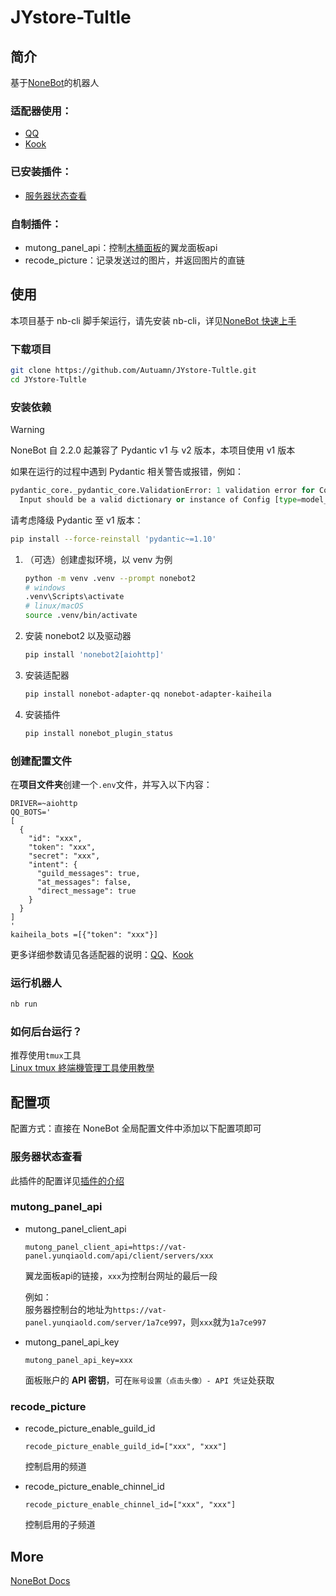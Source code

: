 # JYstore-Tultle

## 简介

基于[NoneBot](https://nonebot.dev/)的机器人

### 适配器使用：

- [QQ](https://github.com/nonebot/adapter-qq)
- [Kook](https://github.com/Tian-que/nonebot-adapter-kaiheila)

### 已安装插件：

- [服务器状态查看](https://github.com/cscs181/QQ-GitHub-Bot/tree/master/src/plugins/nonebot_plugin_status)

### 自制插件：
- mutong_panel_api：控制[木桶面板](https://vat.yunqiaold.com/index.php)的翼龙面板api
- recode_picture：记录发送过的图片，并返回图片的直链

## 使用

本项目基于 nb-cli 脚手架运行，请先安装 nb-cli，详见[NoneBot 快速上手](https://nonebot.dev/docs/quick-start)

### 下载项目
```bash
git clone https://github.com/Autuamn/JYstore-Tultle.git
cd JYstore-Tultle
```

### 安装依赖

> [!WARNING]
> NoneBot 自 2.2.0 起兼容了 Pydantic v1 与 v2 版本，本项目使用 v1 版本
> 
> 如果在运行的过程中遇到 Pydantic 相关警告或报错，例如：
> ```python
> pydantic_core._pydantic_core.ValidationError: 1 validation error for Config
>   Input should be a valid dictionary or instance of Config [type=model_type, input_value=Config(...), input_type=Config]
> ```
> 请考虑降级 Pydantic 至 v1 版本：
> ```bash
> pip install --force-reinstall 'pydantic~=1.10'
> ```

1. （可选）创建虚拟环境，以 venv 为例

    ```bash
    python -m venv .venv --prompt nonebot2
    # windows
    .venv\Scripts\activate
    # linux/macOS
    source .venv/bin/activate
    ```

2. 安装 nonebot2 以及驱动器

   ```bash
   pip install 'nonebot2[aiohttp]'
   ```

3. 安装适配器

    ```bash
    pip install nonebot-adapter-qq nonebot-adapter-kaiheila
    ```

4. 安装插件

    ```bash
    pip install nonebot_plugin_status
    ```
 
### 创建配置文件

在**项目文件夹**创建一个`.env`文件，并写入以下内容：
```dotenv
DRIVER=~aiohttp
QQ_BOTS='
[
  {
    "id": "xxx",
    "token": "xxx",
    "secret": "xxx",
    "intent": {
      "guild_messages": true,
      "at_messages": false,
      "direct_message": true
    }
  }
]
'
kaiheila_bots =[{"token": "xxx"}]
```

更多详细参数请见各适配器的说明：[QQ](https://github.com/nonebot/adapter-qq)、[Kook](https://github.com/Tian-que/nonebot-adapter-kaiheila/blob/master/MANUAL.md)

### 运行机器人

```bash
nb run
```

### 如何后台运行？

推荐使用`tmux`工具<br>[Linux tmux 終端機管理工具使用教學](https://blog.gtwang.org/linux/linux-tmux-terminal-multiplexer-tutorial/)

## 配置项

配置方式：直接在 NoneBot 全局配置文件中添加以下配置项即可

### 服务器状态查看

此插件的配置详见[插件的介绍](https://github.com/cscs181/QQ-GitHub-Bot/tree/master/src/plugins/nonebot_plugin_status)

### mutong_panel_api

- mutong_panel_client_api

    ```dotenv
    mutong_panel_client_api=https://vat-panel.yunqiaold.com/api/client/servers/xxx
    ```

    翼龙面板api的链接，`xxx`为控制台网址的最后一段

    例如：<br>
    服务器控制台的地址为`https://vat-panel.yunqiaold.com/server/1a7ce997`，则`xxx`就为`1a7ce997`

- mutong_panel_api_key

    ```dotenv
    mutong_panel_api_key=xxx
    ```

    面板账户的 **API 密钥**，可在`账号设置（点击头像）- API 凭证`处获取

### recode_picture

- recode_picture_enable_guild_id

    ```dotenv
    recode_picture_enable_guild_id=["xxx", "xxx"]
    ```

    控制启用的频道

- recode_picture_enable_chinnel_id

    ```dotenv
    recode_picture_enable_chinnel_id=["xxx", "xxx"]
    ```

    控制启用的子频道

## More

[NoneBot Docs](https://nonebot.dev/)
